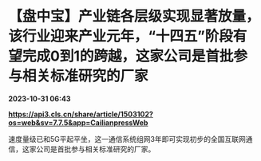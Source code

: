 # 【盘中宝】产业链各层级实现显著放量，该行业迎来产业元年，“十四五”阶段有望完成0到1的跨越，这家公司是首批参与相关标准研究的厂家

**2023-10-31 06:43**

**https://api3.cls.cn/share/article/1503102?os=web&sv=7.7.5&app=CailianpressWeb**

速度量级已和5G平起平坐，这一通信系统组网3年即可实现初步的全国互联网通信，这家公司是首批参与相关标准研究的厂家。